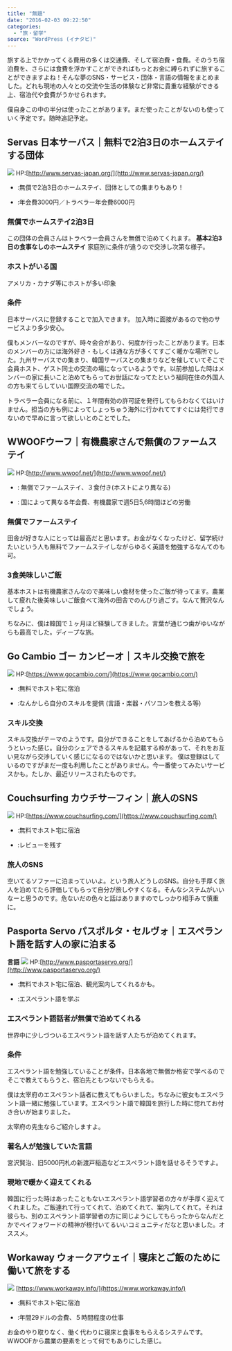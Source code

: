 ```yaml
---
title: "無題"
date: "2016-02-03 09:22:50"
categories:
  - "旅・留学"
source: "WordPress (イナタビ)"
---
```


旅する上でかかってくる費用の多くは交通費、そして宿泊費・食費。そのうち宿泊費を、さらには食費を浮かすことができればもっとお金に縛られずに旅することができますよね！そんな夢のSNS・サービス・団体・言語の情報をまとめました。どれも現地の人々との交流や生活の体験など非常に貴重な経験ができる上、宿泊代や食費がうかせられます。

僕自身この中の半分は使ったことがあります。まだ使ったことがないのも使っていく予定です。随時追記予定。
## Servas 日本サーバス｜無料で2泊3日のホームステイする団体
![](https://masayamuko.com/wp/wp-content/uploads/2016/02/スクリーンショット-2016-02-03-午前8.54.15.png)
HP:[http://www.servas-japan.org/](http://www.servas-japan.org/)

+ :無償で2泊3日のホームステイ、団体としての集まりもあり！
- :年会費3000円／トラベラー年会費6000円
### 無償でホームステイ2泊3日
この団体の会員さんはトラベラー会員さんを無償で泊めてくれます。
**基本2泊3日の食事なしのホームステイ**
家庭別に条件が違うので交渉し次第な様子。
### ホストがいる国
アメリカ・カナダ等にホストが多い印象
### 条件
日本サーバスに登録することで加入できます。
加入時に面接があるので他のサービスより多少安心。

僕もメンバーなのですが、時々会合があり、何度か行ったことがあります。日本のメンバーの方には海外好き・もしくは通な方が多くてすごく暖かな場所でした。九州サーバスでの集まり、韓国サーバスとの集まりなどを催していてそこで会員ホスト、ゲスト同士の交流の場になっているようです。以前参加した時はメンバーの家に長いこと泊めてもらってお世話になってたという福岡在住の外国人の方も来てらしていい国際交流の場でした。

トラベラー会員になる前に、１年間有効の許可証を発行してもらわなくてはいけません。担当の方も例によってしょっちゅう海外に行かれててすぐには発行できないので早めに言って欲しいとのことでした。
## WWOOFウーフ｜有機農家さんで無償のファームステイ
![](https://masayamuko.com/wp/wp-content/uploads/2016/02/スクリーンショット-2016-02-03-午前9.02.47-1024x545.png)
HP:[http://www.wwoof.net/](http://www.wwoof.net/)

+ : 無償でファームステイ、３食付き(ホストにより異なる)
- : 国によって異なる年会費、有機農家で週5日5,6時間ほどの労働
### 無償でファームステイ
田舎が好きな人にとっては最高だと思います。お金がなくなったけど、留学続けたいという人も無料でファームステイしながらゆるく英語を勉強するなんてのも可。
### 3食美味しいご飯
基本ホストは有機農家さんなので美味しい食材を使ったご飯が待ってます。農業して疲れた後美味しいご飯食べて海外の田舎でのんびり過ごす。なんて贅沢なんでしょう。

ちなみに、僕は韓国で１ヶ月ほど経験してきました。言葉が通じつ歯がゆいながらも最高でした。ディープな旅。
## Go Cambio ゴー カンビーオ｜スキル交換で旅を

![](https://masayamuko.com/wp/wp-content/uploads/2016/02/スクリーンショット-2016-02-03-午前9.05.59-1024x567.png)
HP:[https://www.gocambio.com/](https://www.gocambio.com/)

+ :無料でホスト宅に宿泊
- :なんかしら自分のスキルを提供
(言語・楽器・パソコンを教える等)
### スキル交換
スキル交換がテーマのようです。自分ができることをしてあげるから泊めてもらうといった感じ。自分のシェアできるスキルを記載する枠があって、それをお互い見ながら交渉していく感じになるのではないかと思います。
僕は登録はしているのですがまだ一度も利用したことがありません。今一番使ってみたいサービスかも。たしか、最近リリースされたものです。
## Couchsurfing カウチサーフィン｜旅人のSNS

![](https://masayamuko.com/wp/wp-content/uploads/2016/02/スクリーンショット-2016-02-03-午前8.58.42-1024x528.png)
HP:[https://www.couchsurfing.com/](https://www.couchsurfing.com/)

+ :無料でホスト宅に宿泊
- :レビューを残す
### 旅人のSNS
空いてるソファーに泊まっていいよ。という旅人どうしのSNS。自分も手厚く旅人を泊めてたら評価してもらって自分が旅しやすくなる。そんなシステムがいいなーと思うのです。危ないだの色々と話はありますのでしっかり相手みて慎重に。
## Pasporta Servo パスポルタ・セルヴォ｜エスペラント語を話す人の家に泊まる
**言語**
![](https://masayamuko.com/wp/wp-content/uploads/2016/02/スクリーンショット-2016-02-03-午前8.57.32-1024x516.png)
HP:[http://www.pasportaservo.org/](http://www.pasportaservo.org/)
+ :無料でホスト宅に宿泊、観光案内してくれるかも。
- :エスペラント語を学ぶ
### エスペラント語話者が無償で泊めてくれる
世界中に少しづついるエスペラント語を話す人たちが泊めてくれます。
### 条件
エスペラント語を勉強していることが条件。日本各地で無償か格安で学べるのでそこで教えてもらうと、宿泊先ともつないでもらえる。

僕は太宰府のエスペラント話者に教えてもらいました。ちなみに彼女もエスペラント語一緒に勉強しています。エスペラント語で韓国を旅行した時に惚れてお付き合いが始まりました。

太宰府の先生ならご紹介しますよ。
### 著名人が勉強していた言語
宮沢賢治、旧5000円札の新渡戸稲造などエスペラント語を話せるそうですよ。
### 現地で暖かく迎えてくれる
韓国に行った時はあったこともないエスペラント語学習者の方々が手厚く迎えてくれました。ご飯連れて行ってくれて、泊めてくれて、案内してくれて。それは彼らも、別のエスペラント語学習者の方に同じようにしてもらったからなんだとかでペイフォワードの精神が根付いてるいいコミュニティだなと思いました。オススメ。

## Workaway ウォークアウェイ｜寝床とご飯のために働いて旅をする
![](https://masayamuko.com/wp/wp-content/uploads/2016/02/スクリーンショット-2016-02-03-午前8.59.44-1024x495.png)
[https://www.workaway.info/](https://www.workaway.info/)
+ :無料でホスト宅に宿泊
- :年間29ドルの会費、５時間程度の仕事

お金のやり取りなく、働く代わりに寝床と食事をもらえるシステムです。WWOOFから農業の要素をとって何でもありにした感じ。